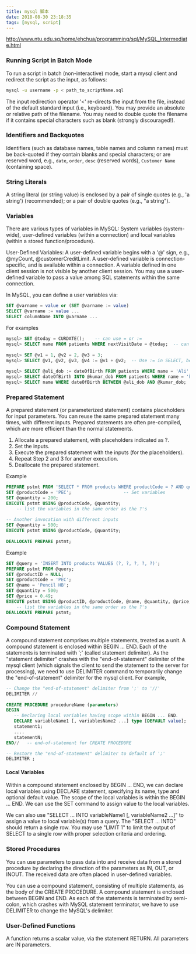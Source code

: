 ```yaml
---
title: mysql 脚本
date: 2018-08-30 23:18:35
tags: [mysql, script]
---
```


<http://www.ntu.edu.sg/home/ehchua/programming/sql/MySQL_Intermediate.html>

<!--more-->

### Running Script in Batch Mode

To run a script in batch (non-interactive) mode, start a mysql client and redirect the script as the input, as follows:

```bash
mysql -u username -p < path_to_scriptName.sql
```

The input redirection operator '<' re-directs the input from the file, instead of the default standard input (i.e., keyboard). You may provide an absolute or relative path of the filename. You may need to double quote the filename if it contains special characters such as blank (strongly discouraged!).

### Identifiers and Backquotes

Identifiers (such as database names, table names and column names) must be back-quoted if they contain blanks and special characters; or are reserved word, e.g., `date`, `order`, `desc` (reserved words), `Customer Name` (containing space).

### String Literals

A string literal (or string value) is enclosed by a pair of single quotes (e.g., 'a string') (recommended); or a pair of double quotes (e.g., "a string").

### Variables

There are various types of variables in MySQL: System variables (system-wide), user-defined variables (within a connection) and local variables (within a stored function/procedure).

User-Defined Variables: A user-defined variable begins with a '@' sign, e.g., @myCount, @customerCreditLimit. A user-defined variable is connection-specific, and is available within a connection. A variable defined in one client session is not visible by another client session. You may use a user-defined variable to pass a value among SQL statements within the same connection.

In MySQL, you can define a user variables via:

```sql
SET @varname = value or (SET @varname := value)
SELECT @varname := value ...
SELECT columnName INTO @varname ...
```

For examples

```sql
mysql> SET @today = CURDATE();    -- can use = or :=
mysql> SELECT name FROM patients WHERE nextVisitDate = @today;  -- can use the variable within the session
 
mysql> SET @v1 = 1, @v2 = 2, @v3 = 3;
mysql> SELECT @v1, @v2, @v3, @v4 := @v1 + @v2;  -- Use := in SELECT, because = is for comparison
 
mysql> SELECT @ali_dob := dateOfBirth FROM patients WHERE name = 'Ali';
mysql> SELECT dateOfBirth INTO @kumar_dob FROM patients WHERE name = 'kumar';
mysql> SELECT name WHERE dateOfBirth BETWEEN @ali_dob AND @kumar_dob;
```

### Prepared Statement

A prepared statement (or parameterized statement) contains placeholders for input parameters. You can reuse the same prepared statement many times, with different inputs. Prepared statements are often pre-compiled, which are more efficient than the normal statements.

1. Allocate a prepared statement, with placeholders indicated as ?.
2. Set the inputs.
3. Execute the prepared statement with the inputs (for the placeholders).
4. Repeat Step 2 and 3 for another execution.
5. Deallocate the prepared statement.

Example

```sql
PREPARE pstmt FROM 'SELECT * FROM products WHERE productCode = ? AND quantity <= ?';
SET @productCode = 'PEC';                    -- Set variables
SET @quantity = 200;
EXECUTE pstmt USING @productCode, @quantity;
    -- list the variables in the same order as the ?'s
 
-- Another invocation with different inputs
SET @quantity = 500;
EXECUTE pstmt USING @productCode, @quantity;
 
DEALLOCATE PREPARE pstmt;
```

Example

```sql
SET @query = 'INSERT INTO products VALUES (?, ?, ?, ?, ?)';
PREPARE pstmt FROM @query;
SET @productID = NULL;
SET @productCode = 'PEC';
SET @name = 'Pencil HB';
SET @quantity = 500;
SET @price = 0.49;
EXECUTE pstmt USING @productID, @productCode, @name, @quantity, @price;  
    -- list the variables in the same order as the ?'s
DEALLOCATE PREPARE pstmt;
```

### Compound Statement

A compound statement comprises multiple statements, treated as a unit. A compound statement is enclosed within BEGIN ... END. Each of the statements is terminated with ';' (called statement delimiter). As the "statement delimiter" crashes with the "end-of-statement" delimiter of the mysql client (which signals the client to send the statement to the server for processing), we need to use DELIMITER command to temporarily change the "end-of-statement" delimiter for the mysql client. For example,

```sql
-- Change the "end-of-statement" delimiter from ';' to '//'
DELIMITER //
   
CREATE PROCEDURE procedureName (parameters)
BEGIN
   -- Declaring local variables having scope within BEGIN ... END.
   DECLARE variableName1 [, variablesName2 ...] type [DEFAULT value];
   statement1;
   ....
   statementN;
END//   -- end-of-statement for CREATE PROCEDURE

-- Restore the "end-of-statement" delimiter to default of ';'
DELIMITER ;
```

#### Local Variables

Within a compound statement enclosed by BEGIN ... END, we can declare local variables using DECLARE statement, specifying its name, type and optional default value. The scope of the local variables is within the BEGIN ... END. We can use the SET command to assign value to the local variables.

We can also use "SELECT ... INTO variableName1 [, variableName2 ...]" to assign a value to local variable(s) from a query. The "SELECT ... INTO" should return a single row. You may use "LIMIT 1" to limit the output of SELECT to a single row with proper selection criteria and ordering.



### Stored Procedures

You can use parameters to pass data into and receive data from a stored procedure by declaring the direction of the parameters as IN, OUT, or INOUT. The received data are often placed in user-defined variables.

You can use a compound statement, consisting of multiple statements, as the body of the CREATE PROCEDURE. A compound statement is enclosed between BEGIN and END. As each of the statements is terminated by semi-colon, which crashes with MySQL statement terminator, we have to use DELIMITER to change the MySQL's delimiter.

### User-Defined Functions

A function returns a scalar value, via the statement RETURN. All parameters are IN parameters.
